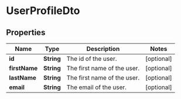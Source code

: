 

# UserProfileDto


## Properties

Name | Type | Description | Notes
------------ | ------------- | ------------- | -------------
**id** | **String** | The id of the user. |  [optional]
**firstName** | **String** | The first name of the user. |  [optional]
**lastName** | **String** | The first name of the user. |  [optional]
**email** | **String** | The email of the user. |  [optional]



